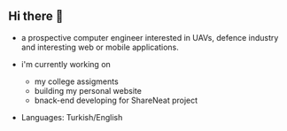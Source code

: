 ## Hi there 👋

- a prospective computer engineer interested in UAVs, defence industry and interesting web or mobile applications.
- i'm currently working on
  -   my college assigments
  -   building my personal website
  -   bnack-end developing for ShareNeat project
    
- Languages: Turkish/English

<!--
**bariseg/bariseg** is a ✨ _special_ ✨ repository because its `README.md` (this file) appears on your GitHub profile.

Here are some ideas to get you started:

- 🔭 I’m currently working on ...
- 🌱 I’m currently learning ...
- 👯 I’m looking to collaborate on ...
- 🤔 I’m looking for help with ...
- 💬 Ask me about ...
- 📫 How to reach me: ...
- 😄 Pronouns: ...
- ⚡ Fun fact: ...
-->

